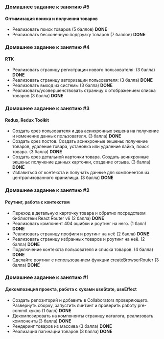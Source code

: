 ### Домашнее задание к занятию #5

####  Оптимизация поиска и получения товаров

- Реализовать поиск товаров (5 баллов)
  **DONE**
- Реализовать бесконечную подгрузку товаров (7 баллов)
  **DONE**

### Домашнее задание к занятию #4

####  RTK

- Реализовать страницу регистрации нового пользователя: (3 балла)
  **DONE**
- Реализовать страницу авторизации пользователя: (3 балла)
  **DONE**
- Реализовать выход из системы (3 балла)
  **DONE**
- Реализовать/усовершенствовать страницу с отображением списка товаров (3 балла)
  **DONE**

### Домашнее задание к занятию #3

####  Redux, Redux Toolkit

- Создать срез пользователя и два асинхронных экшена на получение и
  изменение данных пользователя. (3 балла)
  **DONE**
- Создать срез постов. Создать асинхронные экшены: получение товаров,
  удаление товара, установка или удаление лайка, поиск товара. (3 балла)
  **DONE**
- Создать срез детальной карточки товара. Создать асинхронные экшены:
  получение данных карточки, создание отзыва. (3 балла)
  **DONE**
- Избавиться от контекста и получать данные для компонентов из
  централизованного хранилища. (3 балла)
  **DONE**

### Домашнее задание к занятию #2

####  Роутинг, работа с контекстом

- Переход в детальную карточку товара и обратно посредством библиотеки React Router v6 (2 балла)
  **DONE**
- Реализовать компонент 404 ошибки и роутинг на него. (1 балл)
  **DONE**
- Реализовать страницу профиля и роутинг на неё (2 балла)
  **DONE**
- Реализовать страницу избранных товаров и роутинг на неё. (2 балла)
  **DONE**
- Подключение контекста пользователя и списка товаров. (4 балла)
  **DONE**
-  Сделайте роутинг с использованием функции createBrowserRouter (3 балла)
   **DONE**

### Домашнее задание к занятию #1

####  Декомпозиция проекта, работа с хуками useState, useEffect

- Создать репозиторий и добавить в Collaborators проверяющего. Развернуть
   сборку, запустить линтинг и проверить работу pre-commit хуков (1 балл)
   **DONE**
- Декомпозировать на компоненты страницу каталога, реализовать компоненты(3 балла)
  **DONE**
- Рендеринг товаров из массива (3 балла)
  **DONE**
- Реализация пагинации товаров (3 балла)
  **DONE**
